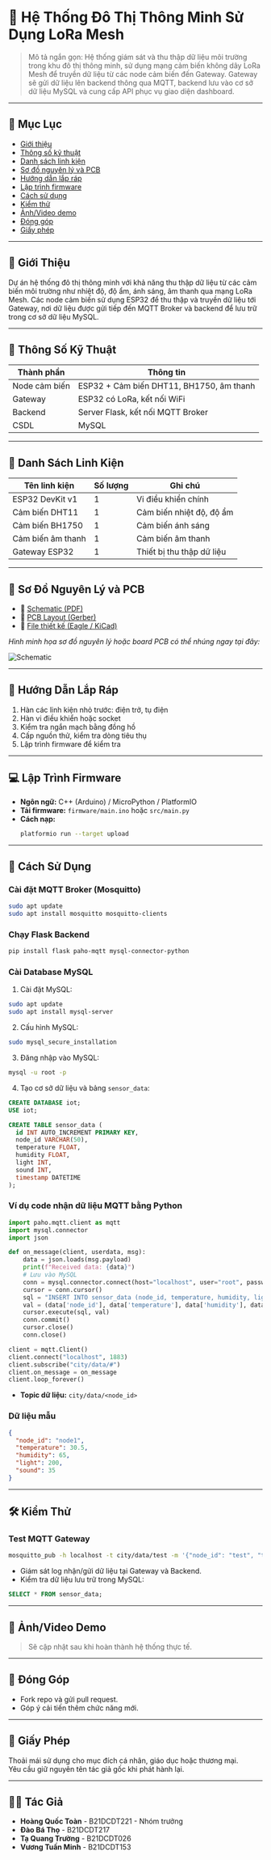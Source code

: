 
# 🔌 Hệ Thống Đô Thị Thông Minh Sử Dụng LoRa Mesh

> Mô tả ngắn gọn: Hệ thống giám sát và thu thập dữ liệu môi trường trong khu đô thị thông minh, sử dụng mạng cảm biến không dây LoRa Mesh để truyền dữ liệu từ các node cảm biến đến Gateway. Gateway sẽ gửi dữ liệu lên backend thông qua MQTT, backend lưu vào cơ sở dữ liệu MySQL và cung cấp API phục vụ giao diện dashboard.

---

## 📑 Mục Lục

- [Giới thiệu](#giới-thiệu)
- [Thông số kỹ thuật](#thông-số-kỹ-thuật)
- [Danh sách linh kiện](#danh-sách-linh-kiện)
- [Sơ đồ nguyên lý và PCB](#sơ-đồ-nguyên-lý-và-pcb)
- [Hướng dẫn lắp ráp](#hướng-dẫn-lắp-ráp)
- [Lập trình firmware](#lập-trình-firmware)
- [Cách sử dụng](#cách-sử-dụng)
- [Kiểm thử](#kiểm-thử)
- [Ảnh/Video demo](#ảnhvideo-demo)
- [Đóng góp](#đóng-góp)
- [Giấy phép](#giấy-phép)

---

## 👋 Giới Thiệu

Dự án hệ thống đô thị thông minh với khả năng thu thập dữ liệu từ các cảm biến môi trường như nhiệt độ, độ ẩm, ánh sáng, âm thanh qua mạng LoRa Mesh. Các node cảm biến sử dụng ESP32 để thu thập và truyền dữ liệu tới Gateway, nơi dữ liệu được gửi tiếp đến MQTT Broker và backend để lưu trữ trong cơ sở dữ liệu MySQL.

---

## 📐 Thông Số Kỹ Thuật

| Thành phần      | Thông tin               |
|-----------------|-------------------------|
| Node cảm biến   | ESP32 + Cảm biến DHT11, BH1750, âm thanh |
| Gateway         | ESP32 có LoRa, kết nối WiFi |
| Backend         | Server Flask, kết nối MQTT Broker |
| CSDL            | MySQL                   |

---

## 🧰 Danh Sách Linh Kiện

| Tên linh kiện            | Số lượng | Ghi chú                     |
|--------------------------|----------|-----------------------------|
| ESP32 DevKit v1          | 1        | Vi điều khiển chính         |
| Cảm biến DHT11           | 1        | Cảm biến nhiệt độ, độ ẩm    |
| Cảm biến BH1750          | 1        | Cảm biến ánh sáng            |
| Cảm biến âm thanh        | 1        | Cảm biến âm thanh           |
| Gateway ESP32            | 1        | Thiết bị thu thập dữ liệu   |

---

## 🔧 Sơ Đồ Nguyên Lý và PCB

- 📎 [Schematic (PDF)](docs/schematic.pdf)
- 📎 [PCB Layout (Gerber)](docs/gerber.zip)
- 📎 [File thiết kế (Eagle / KiCad)](docs/project.kicad_pcb)

_Hình minh họa sơ đồ nguyên lý hoặc board PCB có thể nhúng ngay tại đây:_

![Schematic](docs/images/schematic.png)

---

## 🔩 Hướng Dẫn Lắp Ráp

1. Hàn các linh kiện nhỏ trước: điện trở, tụ điện
2. Hàn vi điều khiển hoặc socket
3. Kiểm tra ngắn mạch bằng đồng hồ
4. Cấp nguồn thử, kiểm tra dòng tiêu thụ
5. Lập trình firmware để kiểm tra

---

## 💻 Lập Trình Firmware

- **Ngôn ngữ:** C++ (Arduino) / MicroPython / PlatformIO
- **Tải firmware:** `firmware/main.ino` hoặc `src/main.py`
- **Cách nạp:**
  ```bash
  platformio run --target upload
  ```

---

## 📖 Cách Sử Dụng

### Cài đặt MQTT Broker (Mosquitto)

```bash
sudo apt update
sudo apt install mosquitto mosquitto-clients
```

### Chạy Flask Backend

```bash
pip install flask paho-mqtt mysql-connector-python
```

### Cài Database MySQL

1. Cài đặt MySQL:

```bash
sudo apt update
sudo apt install mysql-server
```

2. Cấu hình MySQL:

```bash
sudo mysql_secure_installation
```

3. Đăng nhập vào MySQL:

```bash
mysql -u root -p
```

4. Tạo cơ sở dữ liệu và bảng `sensor_data`:

```sql
CREATE DATABASE iot;
USE iot;

CREATE TABLE sensor_data (
  id INT AUTO_INCREMENT PRIMARY KEY,
  node_id VARCHAR(50),
  temperature FLOAT,
  humidity FLOAT,
  light INT,
  sound INT,
  timestamp DATETIME
);
```

### Ví dụ code nhận dữ liệu MQTT bằng Python

```python
import paho.mqtt.client as mqtt
import mysql.connector
import json

def on_message(client, userdata, msg):
    data = json.loads(msg.payload)
    print(f"Received data: {data}")
    # Lưu vào MySQL
    conn = mysql.connector.connect(host="localhost", user="root", password="password", database="iot")
    cursor = conn.cursor()
    sql = "INSERT INTO sensor_data (node_id, temperature, humidity, light, sound, timestamp) VALUES (%s, %s, %s, %s, %s, NOW())"
    val = (data['node_id'], data['temperature'], data['humidity'], data['light'], data['sound'])
    cursor.execute(sql, val)
    conn.commit()
    cursor.close()
    conn.close()

client = mqtt.Client()
client.connect("localhost", 1883)
client.subscribe("city/data/#")
client.on_message = on_message
client.loop_forever()
```

- **Topic dữ liệu:** `city/data/<node_id>`

### Dữ liệu mẫu

```json
{
  "node_id": "node1",
  "temperature": 30.5,
  "humidity": 65,
  "light": 200,
  "sound": 35
}
```

---

## 🛠️ Kiểm Thử

### Test MQTT Gateway

```bash
mosquitto_pub -h localhost -t city/data/test -m '{"node_id": "test", "temperature": 25}'
```

- Giám sát log nhận/gửi dữ liệu tại Gateway và Backend.
- Kiểm tra dữ liệu lưu trữ trong MySQL:

```sql
SELECT * FROM sensor_data;
```

---

## 📸 Ảnh/Video Demo

> Sẽ cập nhật sau khi hoàn thành hệ thống thực tế.

---

## 🤝 Đóng Góp

- Fork repo và gửi pull request.
- Góp ý cải tiến thêm chức năng mới.

---

## 📜 Giấy Phép

Thoải mái sử dụng cho mục đích cá nhân, giáo dục hoặc thương mại.  
Yêu cầu giữ nguyên tên tác giả gốc khi phát hành lại.

---

## 👨‍💻 Tác Giả

- **Hoàng Quốc Toàn** - B21DCDT221 - Nhóm trưởng
- **Đào Bá Thọ** - B21DCDT217
- **Tạ Quang Trường** - B21DCDT026
- **Vương Tuấn Minh** - B21DCDT153
